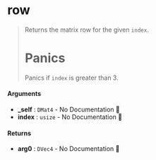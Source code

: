 # row

>  Returns the matrix row for the given `index`.
>  # Panics
>  Panics if `index` is greater than 3.

#### Arguments

- **\_self** : `DMat4` \- No Documentation 🚧
- **index** : `usize` \- No Documentation 🚧

#### Returns

- **arg0** : `DVec4` \- No Documentation 🚧